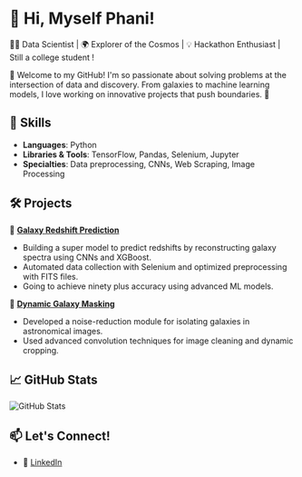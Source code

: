 # 🌌 Hi, Myself Phani!  
🧑‍💻 Data Scientist | 🌍 Explorer of the Cosmos | 💡 Hackathon Enthusiast | Still a college student !

👋 Welcome to my GitHub! I'm so passionate about solving problems at the intersection of data and discovery. From galaxies to machine learning models, I love working on innovative projects that push boundaries. 🚀  

## 🔧 Skills
- **Languages**: Python  
- **Libraries & Tools**: TensorFlow, Pandas, Selenium, Jupyter  
- **Specialties**: Data preprocessing, CNNs, Web Scraping, Image Processing  

## 🛠️ Projects
🔭 **[Galaxy Redshift Prediction](https://github.com/notPhani/Redshit-using-AI_v1)**  
- Building a super model to predict redshifts by reconstructing galaxy spectra using CNNs and XGBoost.  
- Automated data collection with Selenium and optimized preprocessing with FITS files.  
- Going to achieve ninety plus accuracy using advanced ML models.  

🌌 **[Dynamic Galaxy Masking](https://github.com/notPhani/galaxy-mask)**  
- Developed a noise-reduction module for isolating galaxies in astronomical images.  
- Used advanced convolution techniques for image cleaning and dynamic cropping.  

## 📈 GitHub Stats  
![GitHub Stats](https://github-readme-stats.vercel.app/api?username=notPhani&show_icons=true&theme=radical)

## 📫 Let's Connect!   
- 💼 [LinkedIn](https://linkedin.com/in/yourprofile)  
